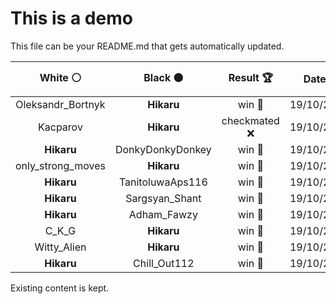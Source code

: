 # This is a demo

This file can be your README.md that gets automatically updated.

<!--START_SECTION:chessStats-->
<!-- Automatically generated with https://github.com/Balastrong/chess-stats-action -->

| White ⚪ | Black ⚫ | Result 🏆 | Date 📅 | Position 🗺️ |
|:---:|:---:|:---:|:---:|:---:|
| Oleksandr_Bortnyk | **Hikaru** | win 🥇 | 19/10/2024 | <a href="http://www.ee.unb.ca/cgi-bin/tervo/fen.pl?select=1k5r/1b3p2/pp2p3/2p1P2p/5P2/P1N1p2B/1PPq2PP/4R1K1 w - -">Link</a> |
| Kacparov | **Hikaru** | checkmated ❌ | 19/10/2024 | <a href="http://www.ee.unb.ca/cgi-bin/tervo/fen.pl?select=8/8/8/r4nN1/5K1k/8/7R/8 b - -">Link</a> |
| **Hikaru** | DonkyDonkyDonkey | win 🥇 | 19/10/2024 | <a href="http://www.ee.unb.ca/cgi-bin/tervo/fen.pl?select=1k1r3r/pppqbpp1/2n1P1Q1/8/3PPB1p/2PB1N1P/PP4P1/R4RK1 b - -">Link</a> |
| only_strong_moves | **Hikaru** | win 🥇 | 19/10/2024 | <a href="http://www.ee.unb.ca/cgi-bin/tervo/fen.pl?select=3n4/pp3kb1/6p1/3n2p1/2QP4/5qP1/PP6/R1B2RKr w - -">Link</a> |
| **Hikaru** | TanitoluwaAps116 | win 🥇 | 19/10/2024 | <a href="http://www.ee.unb.ca/cgi-bin/tervo/fen.pl?select=3r1rk1/p4pbp/4pN2/8/8/1p1P1Q2/PP4PP/R4R1K b - -">Link</a> |
| **Hikaru** | Sargsyan_Shant | win 🥇 | 19/10/2024 | <a href="http://www.ee.unb.ca/cgi-bin/tervo/fen.pl?select=r2q1k1r/pp1nbQpp/2pN1n2/8/8/7P/PPPP1PP1/R1B1K2R b KQ -">Link</a> |
| **Hikaru** | Adham_Fawzy | win 🥇 | 19/10/2024 | <a href="http://www.ee.unb.ca/cgi-bin/tervo/fen.pl?select=8/p7/4k1p1/8/2n5/6P1/6K1/R7 b - -">Link</a> |
| C_K_G | **Hikaru** | win 🥇 | 19/10/2024 | <a href="http://www.ee.unb.ca/cgi-bin/tervo/fen.pl?select=r4rk1/pp2p2p/3b2p1/3n4/6Q1/2P5/PP2BPPq/R1B2RK1 w - -">Link</a> |
| Witty_Alien | **Hikaru** | win 🥇 | 19/10/2024 | <a href="http://www.ee.unb.ca/cgi-bin/tervo/fen.pl?select=r3kb1r/2p1pppp/8/1p2n3/2b5/2N5/PP1P1PPP/R1B1K2R w kq -">Link</a> |
| **Hikaru** | Chill_Out112 | win 🥇 | 19/10/2024 | <a href="http://www.ee.unb.ca/cgi-bin/tervo/fen.pl?select=r3q3/p2bn1kQ/1pn3p1/4p1N1/N1ppP3/1B1P4/PPP3PP/5RK1 b - -">Link</a> |

<!--END_SECTION:chessStats-->

Existing content is kept.
